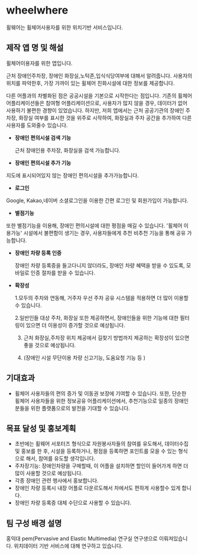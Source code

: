 # wheelwhere
휠웨어는  휠체어사용자를 위한 위치기반 서비스입니다.


## 제작 앱 명 및 해설

휠체어이용자를  위한 앱입니다.

근처 장애인주차장, 장애인 화장실,노턱존,입식식당여부에 대해서 알려줍니다.  사용자의 위치를 파악한후, 가장 가까이 있는 휠체어 친화시설에 대한 정보를 제공합니다.

다른 어플과의 차별화된 점은 공공시설을 기본으로 시작한다는 점입니다. 기존의 휠체어 어플리케이션들은 참여형 어플리케이션으로, 사용자가 많지 않을 경우, 데이터가 없어 사용하기 불편한 경향이 있었습니다. 하지만, 저희 앱에서는 근처 공공기관의 장애인 주차장, 화장실 여부를 표시한 것을 위주로  시작하여,  화장실과 주차 공간을 추가하여 다른 사용자를 도와줄수 있습니다.



- **장애인 편의시설 검색 기능**

    근처 장애인용 주차장, 화장실을 검색 가능합니다.

- **장애인 편의시설 추가 기능**

지도에 표시되어있지 않는 장애인 편의시설을 추가가능합니다.

- **로그인**

Google, Kakao,네이버 소셜로그인을 이용한 간편 로그인 및 회원가입이 가능합니다.

- **별점기능**

또한 별점기능을 이용해, 장애인 편의시설에 대한 평점을 매길 수 있습니다.  '휠체어 이용가능' 시설에서 불편함이 생기는 경우, 사용자들에게 추천 비추천 기능을 통해 공유 가능합니다.

- **장애인 차량 등록 인증**

    장애인 차량 등록증을 들고다니지 않더라도,  장애인 차량 혜택을 받을 수 있도록, 모바일로 인증 절차를 받을 수 있습니다.

- **확장성**

    1.모두의 주차와 연동해,  거주자 우선 주차 공유 시스템을 적용하면 더 많이 이용할 수 있습니다.

    2.일반인들 대상 주차, 화장실 또한 제공하면서, 장애인들을 위한 기능에 대한 필터링이 있으면  더 이용성이 증가할 것으로 예상됩니다.

    3. 근처 화장실,주차장 위치 제공에서 길찾기 방법까지 제공하는 확장성이 있으면 좋을 것으로 예상됩니다.

    4. (장애인 시설 무단이용 차량 신고기능, 도움요청 기능 등 )

## 기대효과

- 휠체어 사용자들의 편의 증가 및 이동권 보장에 기여할 수 있습니다. 또한, 단순한 휠체어 사용자들을 위한 정보공유 어플리케이션에서,  추천기능으로 일종의  장애인분들을 위한 플랫폼으로의 발전을 기대할 수 있습니다.

## 목표 달성 및 홍보계획

- 초반에는 휠웨어 서포터즈 형식으로 자원봉사자들의 참여를 유도해서, 데이터수집 및 홍보를 한 후, 시설을 등록하거나, 평점을 등록하면 포인트를 모을 수 있는 형식으로 해서, 참여를 유도할 생각입니다.
- 주차장기능: 장애인차량을 구매할때, 이 어플을 설치하면 할인이 들어가게 하면 더 많이 사용할 것으로 예상됩니다.
- 각종 장애인 관련 행사에서 홍보합니다.
- 장애인 차량 등록시 내장 어플로 다운르도해서 차에서도 편하게 사용할수 있게 합니다.
- 장애인 차량 등록증 대체 수단으로 사용할 수 있습니다.

## 팀 구성 배경 설명

홍익대 pem(Pervasive and Elastic Multimedia) 연구실 연구생으로 이뤄져있습니다.   위치데이터 기반 서비스에 대해 연구하고 있습니다.

